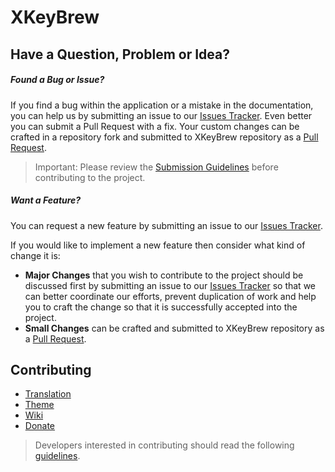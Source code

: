 [github]: https://github.com/Badisi/xkeybrew
[issues]: https://github.com/Badisi/xkeybrew/issues
[pulls]: https://github.com/Badisi/xkeybrew/pulls

XKeyBrew
=========

## <a name="reports"></a> Have a Question, Problem or Idea?

##### Found a Bug or Issue?

If you find a bug within the application or a mistake in the documentation, you can help us by
submitting an issue to our [Issues Tracker][issues]. Even better you can submit a Pull Request
with a fix. Your custom changes can be crafted in a repository fork and submitted to XKeyBrew repository 
as a [Pull Request](pulls).

> Important: Please review the [Submission Guidelines](submit) before contributing to the project.

##### Want a Feature?

You can request a new feature by submitting an issue to our [Issues Tracker][issues].

If you would like to implement a new feature then consider what kind of change it is:

* **Major Changes** that you wish to contribute to the project should be discussed first by
submitting an issue to our [Issues Tracker][issues] so that we can better coordinate our efforts,
prevent duplication of work and help you to craft the change so that it is successfully accepted
into the project.
* **Small Changes** can be crafted and submitted to XKeyBrew repository as a [Pull Request](pulls).


## <a name="contributing"></a> Contributing

- [Translation](docs/guides/CONTRIBUTING.md#translation)
- [Theme](docs/guides/CONTRIBUTING.md#theme)
- [Wiki](docs/guides/CONTRIBUTING.md#wiki)
- [Donate](docs/guides/CONTRIBUTING.md#donate)

> Developers interested in contributing should read the following [guidelines](docs/guides/CODING.md).
